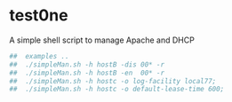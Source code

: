 # test0ne
A simple shell script to manage Apache and DHCP

```bash
##  examples ..
##  ./simpleMan.sh -h hostB -dis 00* -r
##  ./simpleMan.sh -h hostB -en  00* -r
##  ./simpleMan.sh -h hostc -o log-facility local77;
##  ./simpleMan.sh -h hostc -o default-lease-time 600;
```
